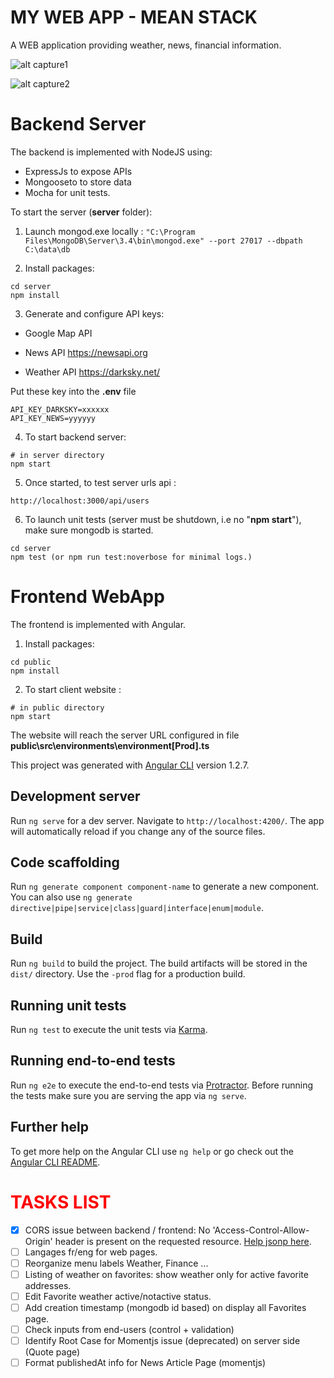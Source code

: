 # MY WEB APP - MEAN STACK

A WEB application providing weather, news, financial information.


![alt capture1](https://github.com/danmgs/My-weather-app/blob/master/public/img/screenshot1.JPG)

![alt capture2](https://github.com/danmgs/My-weather-app/blob/master/public/img/screenshot2.JPG)

# Backend Server

The backend is implemented with NodeJS using:
- ExpressJs to expose APIs
- Mongooseto to store data
- Mocha for unit tests.

To start the server (**server** folder):

1. Launch mongod.exe locally :
`
"C:\Program Files\MongoDB\Server\3.4\bin\mongod.exe" --port 27017 --dbpath C:\data\db
`

2. Install packages:
```
cd server
npm install
```

3. Generate and configure API keys:

- Google Map API

- News API
https://newsapi.org

- Weather API
 https://darksky.net/


Put these key into the **.env** file
```
API_KEY_DARKSKY=xxxxxx
API_KEY_NEWS=yyyyyy
```

4. To start backend server:
```
# in server directory
npm start
```

5. Once started, to test server urls api :
```
http://localhost:3000/api/users
```

6. To launch unit tests (server must be shutdown, i.e no "**npm start**"), make sure mongodb is started.
```
cd server
npm test (or npm run test:noverbose for minimal logs.)
```

# Frontend WebApp

The frontend is implemented with Angular.

1. Install packages:
```
cd public
npm install
```

2. To start client website :
```
# in public directory
npm start
```

The website will reach the server URL configured in file **public\src\environments\environment[Prod].ts**

This project was generated with [Angular CLI](https://github.com/angular/angular-cli) version 1.2.7.

## Development server

Run `ng serve` for a dev server. Navigate to `http://localhost:4200/`. The app will automatically reload if you change any of the source files.

## Code scaffolding

Run `ng generate component component-name` to generate a new component. You can also use `ng generate directive|pipe|service|class|guard|interface|enum|module`.

## Build

Run `ng build` to build the project. The build artifacts will be stored in the `dist/` directory. Use the `-prod` flag for a production build.

## Running unit tests

Run `ng test` to execute the unit tests via [Karma](https://karma-runner.github.io).

## Running end-to-end tests

Run `ng e2e` to execute the end-to-end tests via [Protractor](http://www.protractortest.org/).
Before running the tests make sure you are serving the app via `ng serve`.

## Further help

To get more help on the Angular CLI use `ng help` or go check out the [Angular CLI README](https://github.com/angular/angular-cli/blob/master/README.md).

# <span style="color:red">TASKS LIST</span>

- [x] CORS issue between backend / frontend:  No 'Access-Control-Allow-Origin' header is present on the requested resource. 
 [Help jsonp here](https://codecraft.tv/courses/angular/http/jsonp-with-observables/).
- [ ] Langages fr/eng for web pages.
- [ ] Reorganize menu labels Weather, Finance ...
- [ ] Listing of weather on favorites: show weather only for active favorite addresses.
- [ ] Edit Favorite weather active/notactive status.
- [ ] Add creation timestamp (mongodb id based) on display all Favorites page.
- [ ] Check inputs from end-users (control + validation)
- [ ] Identify Root Case for Momentjs issue (deprecated) on server side (Quote page)
- [ ] Format publishedAt info for News Article Page (momentjs)
